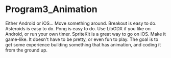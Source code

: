 # Program3_Animation

Either Android or iOS... Move something around. Breakout is easy to do. Asteroids is easy to do. Pong is easy to do. Use LibGDX if you like on Android, or run your own timer. SpriteKit is a great way to go on iOS.
Make it game-like. It doesn't have to be pretty, or even fun to play. The goal is to get some experience building something that has animation, and coding it from the ground up.
